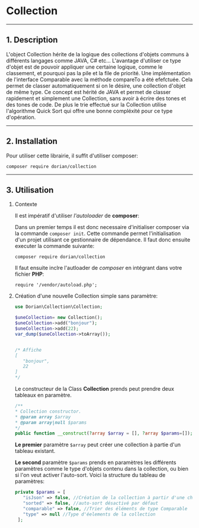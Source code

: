 # Collection

----------------------------------

## 1. Description

L'object Collection hérite de la logique des collections d'objets communs à différents langages comme JAVA, C# etc...
L'avantage d'utiliser ce type d'objet est de pouvoir appliquer une certaine logique, comme le classement, et pourquoi pas la pile et la file de priorité.
Une implémentation de l'interface Comparable avec la méthode compareTo a été efefctuée. Cela permet de classer automatiquement si on le désire, une collection d'objet de même type. 
Ce concept est hérité de JAVA et permet de classer rapidement et simplement une Collection, sans avoir à écrire des tones et des tones de code. 
De plus le trie effectué sur la Collection utilise l'algorithme Quick Sort qui offre une bonne compléxité pour ce type d'opération.

---------------------------------

## 2. Installation

Pour utiliser cette librairie, il suffit d'utiliser composer:

`
composer require dorian/collection
`

---------------------------------

## 3. Utilisation
1. Contexte

    Il est impératif d'utiliser *l'autoloader* de **composer**:
    
    Dans un premier temps il est donc necessaire d'initialiser composer via la commande
     `composer init`. Cette commande permet l'initialisation d'un projet utilisant ce gestionnaire de dépendance.
    Il faut donc ensuite executer la commande suivante:
    
    ```
    composer require dorian/collection
    ```
    
    Il faut ensuite inclre l'autloader de *composer* en intégrant dans votre fichier **PHP**:
    
    ```
    require '/vendor/autoload.php';
    ```

2. Création d'une nouvelle Collection simple sans paramètre:

    ```php
    use Dorian\Collection\Collection;
 
    $uneCollection= new Collection();
    $uneCollection->add("bonjour");   
    $uneCollection->add(22);   
    var_dump($uneCollection->toArray());
 
 
    /* Affiche 
    [
       "bonjour",
       22
    ]
    */
    ```
    
    Le constructeur de la Class **Collection** prends peut prendre deux tableaux en 
    paramètre. 
    
    ```php
    /**
    * Collection constructor.
    * @param array $array
    * @param array|null $params
    */
    public function __construct(?array $array = [], ?array $params=[]);
    ```    
    
    **Le premier** paramètre `$array` peut créer une collection à partie d'un tableau existant.
    
    **Le second** paramètre `$params` prends en paramètres les différents paramètres 
    comme le type d'objets contenu dans la collection, ou bien si l'on veut activer l'auto-sort.
    Voici la structure du tableau de paramètres: 
    
    ```php
    private $params = [
       "isJson" => false, //Création de la collection à partir d'une chaine json
       "sorted" => false, //auto-sort désactivé par défaut 
       "comparable" => false, //Trier des éléments de type Comparable
       "type" => null //Type d'éelements de la collection
     ];
    ```